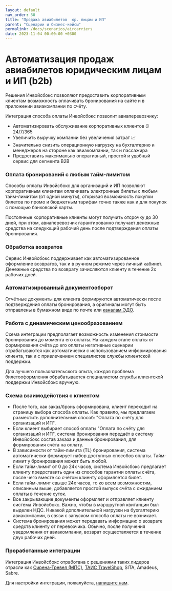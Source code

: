 ```yaml
---
layout: default
nav_order: 30
title: "Продажа авиабилетов  юр. лицам и ИП"
parent: "Сценарии и бизнес-кейсы"
permalink: /docs/scenarios/aircarriers
date: 2023-11-04 00:00:00 +0300
---
```


# Автоматизация продаж авиабилетов юридическим лицам и ИП (b2b)

Решения Инвойсбокс позволяют предоставить корпоративным клиентам возможность оплачивать бронирования
на сайте и в приложении авиакомпании по счёту.

Интеграция способа оплаты Инвойсбокс позволит авиаперевозчику:
- Автоматизировать обслуживание корпоративных клиентов ⏰ 24/7/365
- Увеличить выручку компании без увеличения затрат 📈
- Значительно снизить операционную нагрузку на бухгалтерию и менеджеров на стороне как авиакомпании, так и пассажира
- Предоставить максимально оперативный, простой и удобный сервис для сегмента B2B

### Оплата бронирований с любым тайм-лимитом

Способы оплаты Инвойсбокс для организаций и ИП позволяют корпоративным клиентам оплачивать электронные
билеты с любым тайм-лимитом (от одной минуты), открывая возможность покупки билетов по промо и бюджетным тарифам
точно также как и для покупок с помощью банковской карты.

Постоянные корпоративные клиенты могут получить отсрочку до 30 дней, при этом, авиаперевозчик гарантированно
получает денежные средства на следующий рабочий день после подтверждения оплаты бронирования.

### Обработка возвратов

Сервис Инвойсбокс поддерживает как автоматизированное оформление возвратов, так и в ручном режиме через
личный кабинет. Денежные средства по возврату зачисляются клиенту в течение 2х рабочих дней.

### Автоматизированный документооборот

Отчётные документы для клиента формируются автоматически после подтверждения оплаты бронирования, а оригиналы
могут быть отправлены в бумажном виде по почте или [каналам ЭДО](/docs/merchant/document-flow/).

### Работа с динамическим ценообразованием

Схема интеграции предполагает возможность изменения стоимости бронирования до момента его оплаты. На каждом этапе
оплаты от формирования счёта до его оплаты негативные сценарии отрабатываются как автоматически с использованием
информирования клиента, так и с привлечением специалистов службы клиентской поддержки.

Для лучшего пользовательского опыта, каждая проблема билетооформления обрабатывается специалистом службы клиентской
поддержки Инвойсбокс вручную.

### Схема взаимодействия с клиентом

- После того, как заказ/бронь сформирована, клиент переходит на страницу выбора способа оплаты. Как правило, мы
предлагаем разместить дополнительный способ: "Оплата по счёту для организаций и ИП".
- Если клиент выбирает способ оплаты "Оплата по счёту для организаций и ИП", система бронирования передаёт в систему
Инвойсбокс состав заказа и данные бронирования, для формирования счёта на оплату.
- В зависимости от тайм-лимита (TL) бронирования, система автоматически формирует набор доступных способов оплаты.
Тайм-лимит у бронирования может быть любой.
- Если тайм-лимит от 0 до 24х часов, система Инвойсбокс предлагает клиенту предоставить один из способов гарантии оплаты
счёта, после чего вместе со счётом клиенту оформляется билет.
- Если тайм-лимит свыше 24х часов, то ко всем возможностям, описанным выше, добавляется простой выпуск счёта с ожиданием
оплаты в течение суток.
- Все закрывающие документы оформляет и отправляет клиенту система Инвойсбокс. Важно, чтобы в маршрутной квитанции был
выделен НДС. Никакой дополнительной нагрузки на бухгалтерию авиакомпании, в связи с запуском способа оплаты не возникает.
- Система бронирования может передавать информацию о возврате средств клиенту от перевозчика. Обычно, после получения
уведомления от авиакомпании, возврат осуществляется в течение двух рабочих дней.

### Проработанные интеграции

Интеграция Инвойсбокс отработана с решениями таких лидеров отрасли как [Сирена-Тревел (МПС)](/docs/merchant/pss/mps/), [ТАИС TravelShop](/docs/merchant/pss/tais/), SITA, Amadeus, Sabre.

Для настройки интеграции, пожалуйста, [напишите нам](https://www.invoicebox.ru/ru/contacts/feedback.html).

